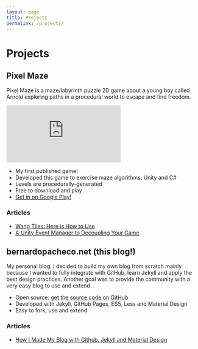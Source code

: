 ```yaml
---
layout: page
title: Projects
permalink: /projects/
---
```

# Projects

## Pixel Maze

Pixel Maze is a maze/labyrinth puzzle 2D game about a young boy called Arnold exploring paths in a procedural world to escape and find freedom.

<p class="embed-responsive embed-responsive-16by9">
  <iframe class="embed-responsive-item" src="https://www.youtube.com/embed/nyFuooigxPs" frameborder="0" allow="accelerometer; autoplay; encrypted-media; gyroscope; picture-in-picture" allowfullscreen></iframe>
</p>

- My first published game!
- Developed this game to exercise maze algorithms, Unity and C#
- Levels are procedurally-generated
- Free to download and play
- <a href="https://play.google.com/store/apps/details?id=net.bernardopacheco.supermazeadventures" target="_blank">Get in on Google Play!</a>

### Articles

- <a href="{% post_url 2020-03-16-wang-tiles-here-is-how-to-use %}">Wang Tiles: Here is How to Use</a>
- <a href="{% post_url 2020-03-17-a-unity-event-manager-to-decoupling-your-game %}">A Unity Event Manager to Decoupling Your Game</a>

## bernardopacheco.net (this blog!)

My personal blog. I decided to build my own blog from scratch mainly because I wanted to fully integrate with GitHub, learn Jekyll and apply the best design practices. Another goal was to provide the community with a very easy blog to use and extend.

- Open source: <a href="https://github.com/bernardopacheco/bernardopacheco.github.io" target="_blank">get the source code on GitHub</a>
- Developed with Jekyll, GitHub Pages, ES5, Less and Material Design
- Easy to fork, use and extend

### Articles

- <a href="{% post_url 2015-01-03-how-i-made-my-blog-with-github-jekyll-and-material-design %}">How I Made My Blog with Github, Jekyll and Material Design</a>